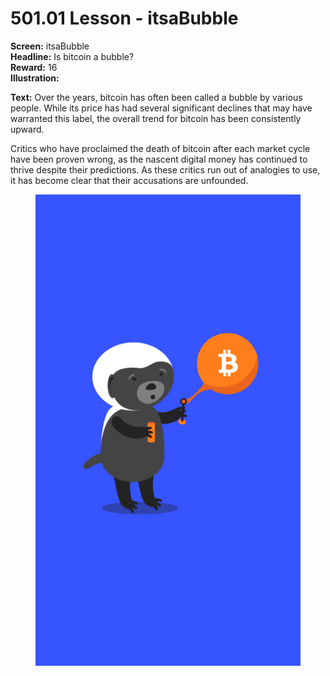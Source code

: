 # 501.01 Lesson - itsaBubble

**Screen:** itsaBubble\
**Headline:** Is bitcoin a bubble?\
**Reward:** 16\
**Illustration:**

**Text:** Over the years, bitcoin has often been called a bubble by various people. While its price has had several significant declines that may have warranted this label, the overall trend for bitcoin has been consistently upward.&#x20;

Critics who have proclaimed the death of bitcoin after each market cycle have been proven wrong, as the nascent digital money has continued to thrive despite their predictions. As these critics run out of analogies to use, it has become clear that their accusations are unfounded.

<figure><img src="../.gitbook/assets/501-01.png" alt=""><figcaption></figcaption></figure>
